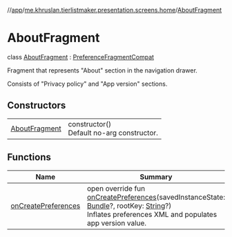 //[app](../../../index.md)/[me.khruslan.tierlistmaker.presentation.screens.home](../index.md)/[AboutFragment](index.md)

# AboutFragment

class [AboutFragment](index.md) : [PreferenceFragmentCompat](https://developer.android.com/reference/kotlin/androidx/preference/PreferenceFragmentCompat.html)

Fragment that represents &quot;About&quot; section in the navigation drawer.

Consists of &quot;Privacy policy&quot; and &quot;App version&quot; sections.

## Constructors

| | |
|---|---|
| [AboutFragment](-about-fragment.md) | constructor()<br>Default no-arg constructor. |

## Functions

| Name | Summary |
|---|---|
| [onCreatePreferences](on-create-preferences.md) | open override fun [onCreatePreferences](on-create-preferences.md)(savedInstanceState: [Bundle](https://developer.android.com/reference/kotlin/android/os/Bundle.html)?, rootKey: [String](https://kotlinlang.org/api/latest/jvm/stdlib/kotlin/-string/index.html)?)<br>Inflates preferences XML and populates app version value. |
